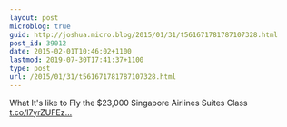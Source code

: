 ```yaml
---
layout: post
microblog: true
guid: http://joshua.micro.blog/2015/01/31/t561671781787107328.html
post_id: 39012
date: 2015-02-01T10:46:02+1100
lastmod: 2019-07-30T17:41:37+1100
type: post
url: /2015/01/31/t561671781787107328.html
---
```

What It's like to Fly the $23,000 Singapore Airlines Suites Class [t.co/l7yrZUFEz...](http://t.co/l7yrZUFEzM)
